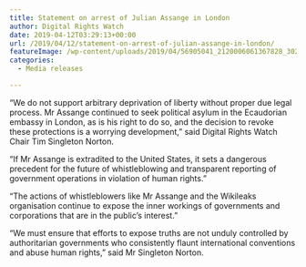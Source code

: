 ```yaml
---
title: Statement on arrest of Julian Assange in London
author: Digital Rights Watch
date: 2019-04-12T03:29:13+00:00
url: /2019/04/12/statement-on-arrest-of-julian-assange-in-london/
featureImage: /wp-content/uploads/2019/04/56905041_2120006061367828_3026489868092964864_n.jpg
categories:
  - Media releases

---
```

“We do not support arbitrary deprivation of liberty without proper due legal process. Mr Assange continued to seek political asylum in the Ecaudorian embassy in London, as is his right to do so, and the decision to revoke these protections is a worrying development,” said Digital Rights Watch Chair Tim Singleton Norton.  


“If Mr Assange is extradited to the United States, it sets a dangerous precedent for the future of whistleblowing and transparent reporting of government operations in violation of human rights.”  


“The actions of whistleblowers like Mr Assange and the Wikileaks organisation continue to expose the inner workings of governments and corporations that are in the public&#8217;s interest.”  


“We must ensure that efforts to expose truths are not unduly controlled by authoritarian governments who consistently flaunt international conventions and abuse human rights,” said Mr Singleton Norton.
